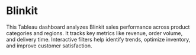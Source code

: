 # Blinkit
This Tableau dashboard analyzes Blinkit sales performance across product categories and regions. It tracks key metrics like revenue, order volume, and delivery time. Interactive filters help identify trends, optimize inventory, and improve customer satisfaction.
